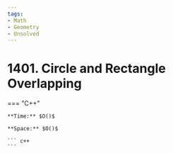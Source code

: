 ```yaml
---
tags:
- Math
- Geometry
- Unsolved
---
```



# 1401. Circle and Rectangle Overlapping

=== "C++"

    **Time:** $O()$

    **Space:** $O()$

    ``` c++
    ```
